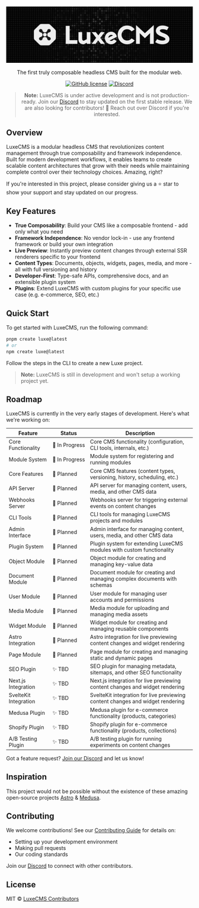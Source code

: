 <div align="center">

![LuxeCMS](../../assets/luxe-logo-github.webp)

The first truly composable headless CMS built for the modular web.

[![GitHub license](https://img.shields.io/github/license/luxeCMS/luxe)](https://github.com/luxeCMS/luxe/blob/main/LICENSE)
[![Discord](https://img.shields.io/discord/1315711442669928580?label=Discord&logo=discord)](https://discord.gg/6XzN3e8VCk)

> **Note:** LuxeCMS is under active development and is not production-ready. Join our [Discord](https://discord.gg/6XzN3e8VCk) to stay updated on the first stable release. We are also looking for contributors! 🚀 Reach out over Discord if you're interested.

</div>

## Overview

LuxeCMS is a modular headless CMS that revolutionizes content management through true composability and framework independence. Built for modern development workflows, it enables teams to create scalable content architectures that grow with their needs while maintaining complete control over their technology choices. Amazing, right?

If you're interested in this project, please consider giving us a ⭐ star to show your support and stay updated on our progress.

## Key Features

- **True Composability**: Build your CMS like a composable frontend - add only what you need
- **Framework Independence**: No vendor lock-in - use any frontend framework or build your own integration
- **Live Preview**: Instantly preview content changes through external SSR renderers specific to your frontend
- **Content Types**: Documents, objects, widgets, pages, media, and more - all with full versioning and history
- **Developer-First**: Type-safe APIs, comprehensive docs, and an extensible plugin system
- **Plugins**: Extend LuxeCMS with custom plugins for your specific use case (e.g. e-commerce, SEO, etc.)

## Quick Start

To get started with LuxeCMS, run the following command:

```bash
pnpm create luxe@latest
# or
npm create luxe@latest
```

Follow the steps in the CLI to create a new Luxe project.

> **Note:** LuxeCMS is still in development and won't setup a working project yet.

## Roadmap

LuxeCMS is currently in the very early stages of development. Here's what we're working on:

| Feature               | Status                   | Description                                                                    |
| --------------------- | ------------------------ | ------------------------------------------------------------------------------ |
| Core Functionality    | 🚧&nbsp;In&nbsp;Progress | Core CMS functionality (configuration, CLI tools, internals, etc.)             |
| Module System         | 🚧&nbsp;In&nbsp;Progress | Module system for registering and running modules                              |
| Core Features         | 📆&nbsp;Planned          | Core CMS features (content types, versioning, history, scheduling, etc.)       |
| API Server            | 📆&nbsp;Planned          | API server for managing content, users, media, and other CMS data              |
| Webhooks Server       | 📆&nbsp;Planned          | Webhooks server for triggering external events on content changes              |
| CLI Tools             | 📆&nbsp;Planned          | CLI tools for managing LuxeCMS projects and modules                            |
| Admin Interface       | 📆&nbsp;Planned          | Admin interface for managing content, users, media, and other CMS data         |
| Plugin System         | 📆&nbsp;Planned          | Plugin system for extending LuxeCMS modules with custom functionality          |
| Object Module         | 📆&nbsp;Planned          | Object module for creating and managing key-value data                         |
| Document Module       | 📆&nbsp;Planned          | Document module for creating and managing complex documents with schemas       |
| User Module           | 📆&nbsp;Planned          | User module for managing user accounts and permissions                         |
| Media Module          | 📆&nbsp;Planned          | Media module for uploading and managing media assets                           |
| Widget Module         | 📆&nbsp;Planned          | Widget module for creating and managing reusable components                    |
| Astro Integration     | 📆&nbsp;Planned          | Astro integration for live previewing content changes and widget rendering     |
| Page Module           | 📆&nbsp;Planned          | Page module for creating and managing static and dynamic pages                 |
| SEO Plugin            | ✨&nbsp;TBD              | SEO plugin for managing metadata, sitemaps, and other SEO functionality        |
| Next.js Integration   | ✨&nbsp;TBD              | Next.js integration for live previewing content changes and widget rendering   |
| SvelteKit Integration | ✨&nbsp;TBD              | SvelteKit integration for live previewing content changes and widget rendering |
| Medusa Plugin         | ✨&nbsp;TBD              | Medusa plugin for e-commerce functionality (products, categories)              |
| Shopify Plugin        | ✨&nbsp;TBD              | Shopify plugin for e-commerce functionality (products, collections)            |
| A/B Testing Plugin    | ✨&nbsp;TBD              | A/B testing plugin for running experiments on content changes                  |

Got a feature request? [Join our Discord](https://discord.gg/6XzN3e8VCk) and let us know!

## Inspiration

This project would not be possible without the existence of these amazing open-source projects [Astro](https://astro.build/) & [Medusa](https://medusajs.com/).

## Contributing

We welcome contributions! See our [Contributing Guide](../../CONTRIBUTING.md) for details on:

- Setting up your development environment
- Making pull requests
- Our coding standards

Join our [Discord](https://discord.gg/6XzN3e8VCk) to connect with other contributors.

## License

MIT © [LuxeCMS Contributors](../../LICENSE.md)
